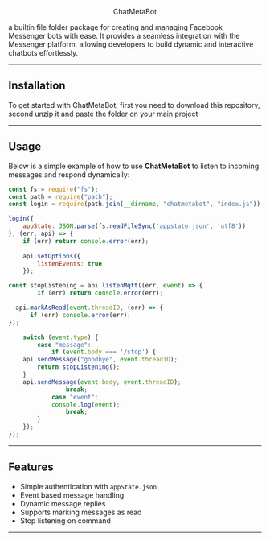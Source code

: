 <p align="center">
ChatMetaBot
    </p>
a builtin file folder package for creating and managing Facebook Messenger bots with ease. It provides a seamless integration with the Messenger platform, allowing developers to build dynamic and interactive chatbots effortlessly.


---

## Installation

To get started with ChatMetaBot, first you need to download this repository, second unzip it and paste the folder on your main project

---

## Usage

Below is a simple example of how to use **ChatMetaBot** to listen to incoming messages and respond dynamically:

```javascript
const fs = require("fs");
const path = require("path");
const login = require(path.join(__dirname, "chatmetabot", "index.js"));

login({
    appState: JSON.parse(fs.readFileSync('appstate.json', 'utf8'))
}, (err, api) => {
    if (err) return console.error(err);
    
    api.setOptions({
        listenEvents: true
    });

const stopListening = api.listenMqtt((err, event) => {
        if (err) return console.error(err);

  api.markAsRead(event.threadID, (err) => {
      if (err) console.error(err);
});

    switch (event.type) {
        case "message":
            if (event.body === '/stop') {
    api.sendMessage("goodbye", event.threadID);
        return stopListening();
    }
    api.sendMessage(event.body, event.threadID);
                break;
            case "event":
            console.log(event);
                break;
        }
    });
});
```

---

## Features

- Simple authentication with `appState.json`
- Event based message handling
- Dynamic message replies
- Supports marking messages as read
- Stop listening on command

---

